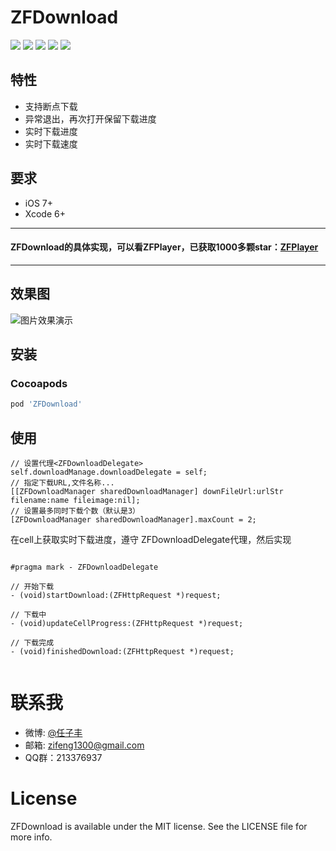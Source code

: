 # ZFDownload

<p align="left">
<a href="https://travis-ci.org/renzifeng/ZFDownload"><img src="https://travis-ci.org/renzifeng/ZFDownload.svg?branch=master"></a>
<a href="https://img.shields.io/cocoapods/v/ZFDownload.svg"><img src="https://img.shields.io/cocoapods/v/ZFDownload.svg"></a>
<a href="https://img.shields.io/cocoapods/v/ZFDownload.svg"><img src="https://img.shields.io/github/license/renzifeng/ZFDownload.svg?style=flat"></a>
<a href="http://cocoadocs.org/docsets/ZFDownload"><img src="https://img.shields.io/cocoapods/p/ZFDownload.svg?style=flat"></a>
<a href="http://weibo.com/zifeng1300"><img src="https://img.shields.io/badge/weibo-@%E4%BB%BB%E5%AD%90%E4%B8%B0-yellow.svg?style=flat"></a>
</p>

## 特性
* 支持断点下载
* 异常退出，再次打开保留下载进度
* 实时下载进度
* 实时下载速度

## 要求
* iOS 7+
* Xcode 6+

---
#### ZFDownload的具体实现，可以看ZFPlayer，已获取1000多颗star：[ZFPlayer](https://github.com/renzifeng/ZFPlayer)
---

## 效果图

![图片效果演示](https://github.com/renzifeng/ZFDownload/raw/master/ZFDownload.gif)

## 安装
### Cocoapods

```ruby
pod 'ZFDownload'
```

## 使用
```objc
// 设置代理<ZFDownloadDelegate>
self.downloadManage.downloadDelegate = self;
// 指定下载URL,文件名称...
[[ZFDownloadManager sharedDownloadManager] downFileUrl:urlStr filename:name fileimage:nil];
// 设置最多同时下载个数（默认是3）
[ZFDownloadManager sharedDownloadManager].maxCount = 2;

```
在cell上获取实时下载进度，遵守 ZFDownloadDelegate代理，然后实现

```objc

#pragma mark - ZFDownloadDelegate

// 开始下载
- (void)startDownload:(ZFHttpRequest *)request;

// 下载中
- (void)updateCellProgress:(ZFHttpRequest *)request;

// 下载完成
- (void)finishedDownload:(ZFHttpRequest *)request;


```

# 联系我
- 微博: [@任子丰](https://weibo.com/zifeng1300)
- 邮箱: zifeng1300@gmail.com
- QQ群：213376937

# License

ZFDownload is available under the MIT license. See the LICENSE file for more info.